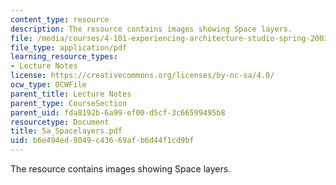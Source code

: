 ```yaml
---
content_type: resource
description: The resource contains images showing Space layers.
file: /media/courses/4-101-experiencing-architecture-studio-spring-2003/b6e494ed9049c43669afb6d44f1cd9bf_5a_Spacelayers.pdf
file_type: application/pdf
learning_resource_types:
- Lecture Notes
license: https://creativecommons.org/licenses/by-nc-sa/4.0/
ocw_type: OCWFile
parent_title: Lecture Notes
parent_type: CourseSection
parent_uid: fda8192b-6a99-ef00-d5cf-3c66599495b8
resourcetype: Document
title: 5a_Spacelayers.pdf
uid: b6e494ed-9049-c436-69af-b6d44f1cd9bf
---
```

The resource contains images showing Space layers.